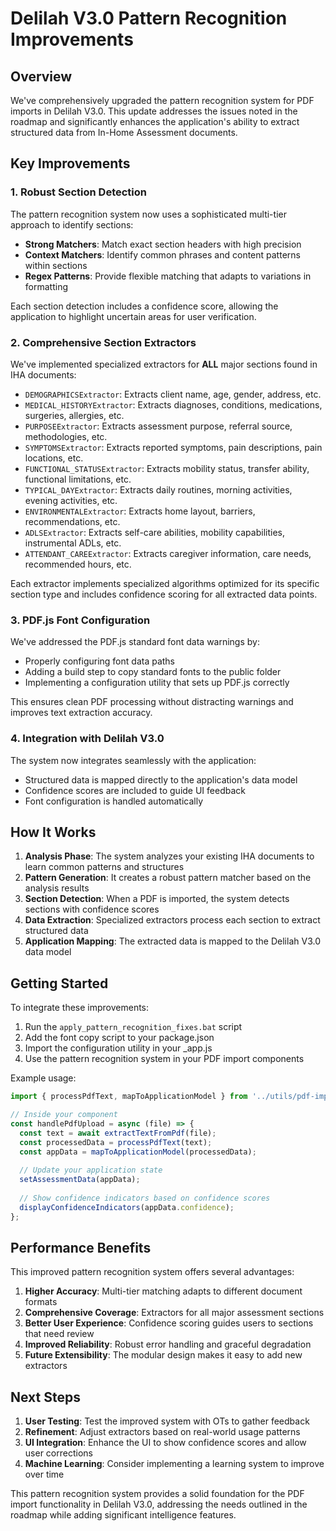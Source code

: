 # Delilah V3.0 Pattern Recognition Improvements

## Overview

We've comprehensively upgraded the pattern recognition system for PDF imports in Delilah V3.0. This update addresses the issues noted in the roadmap and significantly enhances the application's ability to extract structured data from In-Home Assessment documents.

## Key Improvements

### 1. Robust Section Detection

The pattern recognition system now uses a sophisticated multi-tier approach to identify sections:

- **Strong Matchers**: Match exact section headers with high precision
- **Context Matchers**: Identify common phrases and content patterns within sections
- **Regex Patterns**: Provide flexible matching that adapts to variations in formatting

Each section detection includes a confidence score, allowing the application to highlight uncertain areas for user verification.

### 2. Comprehensive Section Extractors

We've implemented specialized extractors for **ALL** major sections found in IHA documents:

- `DEMOGRAPHICSExtractor`: Extracts client name, age, gender, address, etc.
- `MEDICAL_HISTORYExtractor`: Extracts diagnoses, conditions, medications, surgeries, allergies, etc.
- `PURPOSEExtractor`: Extracts assessment purpose, referral source, methodologies, etc.
- `SYMPTOMSExtractor`: Extracts reported symptoms, pain descriptions, pain locations, etc.
- `FUNCTIONAL_STATUSExtractor`: Extracts mobility status, transfer ability, functional limitations, etc.
- `TYPICAL_DAYExtractor`: Extracts daily routines, morning activities, evening activities, etc.
- `ENVIRONMENTALExtractor`: Extracts home layout, barriers, recommendations, etc.
- `ADLSExtractor`: Extracts self-care abilities, mobility capabilities, instrumental ADLs, etc.
- `ATTENDANT_CAREExtractor`: Extracts caregiver information, care needs, recommended hours, etc.

Each extractor implements specialized algorithms optimized for its specific section type and includes confidence scoring for all extracted data points.

### 3. PDF.js Font Configuration

We've addressed the PDF.js standard font data warnings by:

- Properly configuring font data paths
- Adding a build step to copy standard fonts to the public folder
- Implementing a configuration utility that sets up PDF.js correctly

This ensures clean PDF processing without distracting warnings and improves text extraction accuracy.

### 4. Integration with Delilah V3.0

The system now integrates seamlessly with the application:

- Structured data is mapped directly to the application's data model
- Confidence scores are included to guide UI feedback
- Font configuration is handled automatically

## How It Works

1. **Analysis Phase**: The system analyzes your existing IHA documents to learn common patterns and structures
2. **Pattern Generation**: It creates a robust pattern matcher based on the analysis results
3. **Section Detection**: When a PDF is imported, the system detects sections with confidence scores
4. **Data Extraction**: Specialized extractors process each section to extract structured data
5. **Application Mapping**: The extracted data is mapped to the Delilah V3.0 data model

## Getting Started

To integrate these improvements:

1. Run the `apply_pattern_recognition_fixes.bat` script
2. Add the font copy script to your package.json
3. Import the configuration utility in your _app.js
4. Use the pattern recognition system in your PDF import components

Example usage:

```javascript
import { processPdfText, mapToApplicationModel } from '../utils/pdf-import';

// Inside your component
const handlePdfUpload = async (file) => {
  const text = await extractTextFromPdf(file);
  const processedData = processPdfText(text);
  const appData = mapToApplicationModel(processedData);
  
  // Update your application state
  setAssessmentData(appData);
  
  // Show confidence indicators based on confidence scores
  displayConfidenceIndicators(appData.confidence);
};
```

## Performance Benefits

This improved pattern recognition system offers several advantages:

1. **Higher Accuracy**: Multi-tier matching adapts to different document formats
2. **Comprehensive Coverage**: Extractors for all major assessment sections
3. **Better User Experience**: Confidence scoring guides users to sections that need review
4. **Improved Reliability**: Robust error handling and graceful degradation
5. **Future Extensibility**: The modular design makes it easy to add new extractors

## Next Steps

1. **User Testing**: Test the improved system with OTs to gather feedback
2. **Refinement**: Adjust extractors based on real-world usage patterns
3. **UI Integration**: Enhance the UI to show confidence scores and allow user corrections
4. **Machine Learning**: Consider implementing a learning system to improve over time

This pattern recognition system provides a solid foundation for the PDF import functionality in Delilah V3.0, addressing the needs outlined in the roadmap while adding significant intelligence features.
